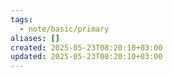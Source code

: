 ```yaml
---
tags:
  - note/basic/primary
aliases: []
created: 2025-05-23T08:20:10+03:00
updated: 2025-05-23T08:20:10+03:00
---
```


